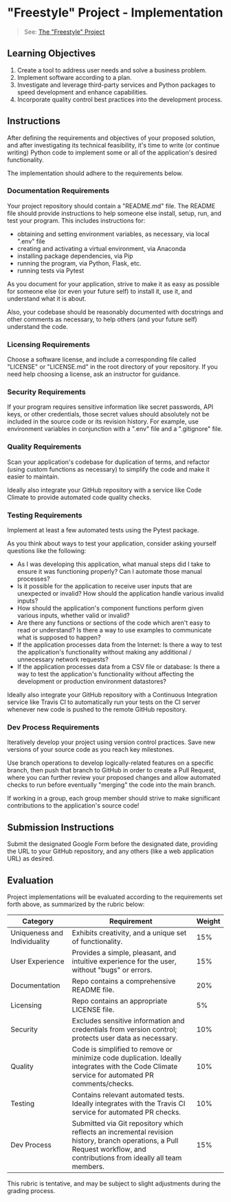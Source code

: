 # "Freestyle" Project - Implementation

> See: [The "Freestyle" Project](README.md)

## Learning Objectives

  1. Create a tool to address user needs and solve a business problem.
  2. Implement software according to a plan. 
  3. Investigate and leverage third-party services and Python packages to speed development and enhance capabilities.
  4. Incorporate quality control best practices into the development process.

## Instructions

After defining the requirements and objectives of your proposed solution, and after investigating its technical feasibility, it's time to write (or continue writing) Python code to implement some or all of the application's desired functionality.

The implementation should adhere to the requirements below.

### Documentation Requirements

Your project repository should contain a "README.md" file. The README file should provide instructions to help someone else install, setup, run, and test your program. This includes instructions for:
  + obtaining and setting environment variables, as necessary, via local ".env" file
  + creating and activating a virtual environment, via Anaconda
  + installing package dependencies, via Pip
  + running the program, via Python, Flask, etc.
  + running tests via Pytest

As you document for your application, strive to make it as easy as possible for someone else (or even your future self) to install it, use it, and understand what it is about.

Also, your codebase should be reasonably documented with docstrings and other comments as necessary, to help others (and your future self) understand the code.

### Licensing Requirements

Choose a software license, and include a corresponding file called "LICENSE" or "LICENSE.md" in the root directory of your repository. If you need help choosing a license, ask an instructor for guidance.

### Security Requirements

If your program requires sensitive information like secret passwords, API keys, or other credentials, those secret values should absolutely not be included in the source code or its revision history. For example, use environment variables in conjunction with a ".env" file and a ".gitignore" file.

### Quality Requirements

Scan your application's codebase for duplication of terms, and refactor (using custom functions as necessary) to simplify the code and make it easier to maintain.

Ideally also integrate your GitHub repository with a service like Code Climate to provide automated code quality checks.

### Testing Requirements

Implement at least a few automated tests using the Pytest package.

As you think about ways to test your application, consider asking yourself questions like the following:

  + As I was developing this application, what manual steps did I take to ensure it was functioning properly? Can I automate those manual processes?
  + Is it possible for the application to receive user inputs that are unexpected or invalid? How should the application handle various invalid inputs?
  + How should the application's component functions perform given various inputs, whether valid or invalid?
  + Are there any functions or sections of the code which aren't easy to read or understand? Is there a way to use examples to communicate what is supposed to happen?
  + If the application processes data from the Internet: Is there a way to test the application's functionality without making any additional / unnecessary network requests? 
  + If the application processes data from a CSV file or database: Is there a way to test the application's functionality without affecting the development or production environment datastores? 

Ideally also integrate your GitHub repository with a Continuous Integration service like Travis CI to automatically run your tests on the CI server whenever new code is pushed to the remote GitHub repository.

### Dev Process Requirements

Iteratively develop your project using version control practices. Save new versions of your source code as you reach key milestones.

Use branch operations to develop logically-related features on a specific branch, then push that branch to GitHub in order to create a Pull Request, where you can further review your proposed changes and allow automated checks to run  before eventually "merging" the code into the main branch.

If working in a group, each group member should strive to make significant contributions to the application's source code! 

## Submission Instructions

Submit the designated Google Form before the designated date, providing the URL to your GitHub repository, and any others (like a web application URL) as desired.

## Evaluation

Project implementations will be evaluated according to the requirements set forth above, as summarized by the rubric below:

Category | Requirement | Weight
--- | --- | ---
Uniqueness and Individuality | Exhibits creativity, and a unique set of functionality. | 15%
User Experience | Provides a simple, pleasant, and intuitive experience for the user, without "bugs" or errors. | 15%
Documentation | Repo contains a comprehensive README file. | 20%
Licensing | Repo contains an appropriate LICENSE file. | 5%
Security | Excludes sensitive information and credentials from version control; protects user data as necessary. | 10%
Quality | Code is simplified to remove or minimize code duplication. Ideally integrates with the Code Climate service for automated PR comments/checks. | 10%
Testing | Contains relevant automated tests. Ideally integrates with the Travis CI service for automated PR checks. | 10%
Dev Process | Submitted via Git repository which reflects an incremental revision history, branch operations, a Pull Request workflow, and contributions from ideally all team members. | 15%

This rubric is tentative, and may be subject to slight adjustments during the grading process.
